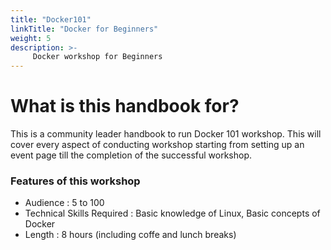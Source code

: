 ```yaml
---
title: "Docker101"
linkTitle: "Docker for Beginners"
weight: 5
description: >-
     Docker workshop for Beginners
---
```


# What is this handbook for?

This is a community leader handbook to run Docker 101 workshop. This will cover every aspect of conducting workshop starting from setting up an event page till the completion of the successful workshop. 

### Features of this workshop

- Audience : 5 to 100
- Technical Skills Required : Basic knowledge of Linux, Basic concepts of Docker
- Length : 8 hours (including coffe and lunch breaks)






